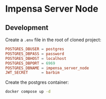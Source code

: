 # Impensa Server Node

## Development

Create a `.env` file in the root of cloned project:

```conf
POSTGRES_DBUSER = postgres
POSTGRES_DBPASS = password
POSTGRES_DBHOST = localhost
POSTGRES_DBPORT = 6969
POSTGRES_DBNAME = impensa_server_node
JWT_SECRET      = barbim
```

Create the postgres container:

```bash
docker compose up -d
```
